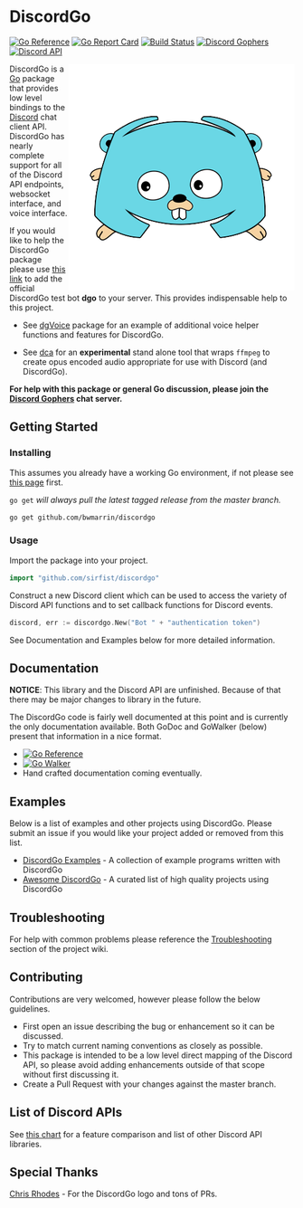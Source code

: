 # DiscordGo

[![Go Reference](https://pkg.go.dev/badge/github.com/bwmarrin/discordgo.svg)](https://pkg.go.dev/github.com/bwmarrin/discordgo) [![Go Report Card](https://goreportcard.com/badge/github.com/bwmarrin/discordgo)](https://goreportcard.com/report/github.com/bwmarrin/discordgo) [![Build Status](https://travis-ci.com/bwmarrin/discordgo.svg?branch=master)](https://travis-ci.com/bwmarrin/discordgo) [![Discord Gophers](https://img.shields.io/badge/Discord%20Gophers-%23discordgo-blue.svg)](https://discord.gg/golang) [![Discord API](https://img.shields.io/badge/Discord%20API-%23go_discordgo-blue.svg)](https://discord.com/invite/discord-api)

<img align="right" src="https://github.com/bwmarrin/discordgo/blob/master/docs/img/discordgo.png">

DiscordGo is a [Go](https://golang.org/) package that provides low level 
bindings to the [Discord](https://discord.com/) chat client API. DiscordGo 
has nearly complete support for all of the Discord API endpoints, websocket
interface, and voice interface.

If you would like to help the DiscordGo package please use 
[this link](https://discord.com/oauth2/authorize?client_id=173113690092994561&scope=bot)
to add the official DiscordGo test bot **dgo** to your server. This provides 
indispensable help to this project.

* See [dgVoice](https://github.com/bwmarrin/dgvoice) package for an example of
additional voice helper functions and features for DiscordGo.

* See [dca](https://github.com/bwmarrin/dca) for an **experimental** stand alone
tool that wraps `ffmpeg` to create opus encoded audio appropriate for use with
Discord (and DiscordGo).

**For help with this package or general Go discussion, please join the [Discord 
Gophers](https://discord.gg/golang) chat server.**

## Getting Started

### Installing

This assumes you already have a working Go environment, if not please see
[this page](https://golang.org/doc/install) first.

`go get` *will always pull the latest tagged release from the master branch.*

```sh
go get github.com/bwmarrin/discordgo
```

### Usage

Import the package into your project.

```go
import "github.com/sirfist/discordgo"
```

Construct a new Discord client which can be used to access the variety of 
Discord API functions and to set callback functions for Discord events.

```go
discord, err := discordgo.New("Bot " + "authentication token")
```

See Documentation and Examples below for more detailed information.


## Documentation

**NOTICE**: This library and the Discord API are unfinished.
Because of that there may be major changes to library in the future.

The DiscordGo code is fairly well documented at this point and is currently
the only documentation available.  Both GoDoc and GoWalker (below) present
that information in a nice format.

- [![Go Reference](https://pkg.go.dev/badge/github.com/bwmarrin/discordgo.svg)](https://pkg.go.dev/github.com/bwmarrin/discordgo)
- [![Go Walker](https://gowalker.org/api/v1/badge)](https://gowalker.org/github.com/bwmarrin/discordgo) 
- Hand crafted documentation coming eventually.


## Examples

Below is a list of examples and other projects using DiscordGo.  Please submit 
an issue if you would like your project added or removed from this list. 

- [DiscordGo Examples](https://github.com/bwmarrin/discordgo/tree/master/examples) - A collection of example programs written with DiscordGo
- [Awesome DiscordGo](https://github.com/bwmarrin/discordgo/wiki/Awesome-DiscordGo) - A curated list of high quality projects using DiscordGo

## Troubleshooting
For help with common problems please reference the 
[Troubleshooting](https://github.com/bwmarrin/discordgo/wiki/Troubleshooting) 
section of the project wiki.


## Contributing
Contributions are very welcomed, however please follow the below guidelines.

- First open an issue describing the bug or enhancement so it can be
discussed.  
- Try to match current naming conventions as closely as possible.  
- This package is intended to be a low level direct mapping of the Discord API, 
so please avoid adding enhancements outside of that scope without first 
discussing it.
- Create a Pull Request with your changes against the master branch.


## List of Discord APIs

See [this chart](https://abal.moe/Discord/Libraries.html) for a feature 
comparison and list of other Discord API libraries.

## Special Thanks

[Chris Rhodes](https://github.com/iopred) - For the DiscordGo logo and tons of PRs.

